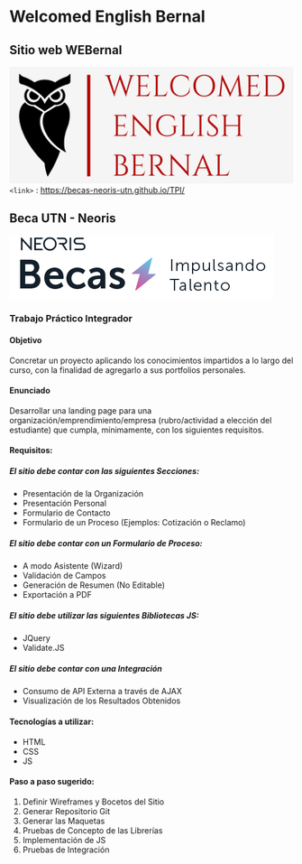 #  Welcomed English Bernal
## Sitio web WEBernal
![Welcomed English Bernal](/imagenes/logoPNG.png)
`<link>` : <https://becas-neoris-utn.github.io/TPI/>

## Beca UTN - Neoris
![](/imagenes/logo-becas-neoris.jpg)

### Trabajo Práctico Integrador

#### Objetivo
Concretar un proyecto aplicando los conocimientos impartidos a lo largo del curso, con la finalidad de agregarlo a sus portfolios personales.

#### Enunciado
Desarrollar una landing page para una organización/emprendimiento/empresa
(rubro/actividad a elección del estudiante) que cumpla, mínimamente, con los siguientes requisitos.

#### Requisitos:
##### El sitio debe contar con las siguientes Secciones:
- Presentación de la Organización
- Presentación Personal
- Formulario de Contacto
- Formulario de un Proceso (Ejemplos: Cotización o Reclamo)

##### El sitio debe contar con un Formulario de Proceso:
- A modo Asistente (Wizard)
- Validación de Campos
- Generación de Resumen (No Editable)
- Exportación a PDF

##### El sitio debe utilizar las siguientes Bibliotecas JS:
- JQuery
- Validate.JS

##### El sitio debe contar con una Integración
- Consumo de API Externa a través de AJAX 
- Visualización de los Resultados Obtenidos

#### Tecnologías a utilizar:
- HTML
- CSS
- JS

#### Paso a paso sugerido:
1) Definir Wireframes y Bocetos del Sitio
2) Generar Repositorio Git
3) Generar las Maquetas
4) Pruebas de Concepto de las Librerías
5) Implementación de JS
6) Pruebas de Integración
